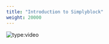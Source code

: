 ```yaml
---
title: "Introduction to Simplyblock"
weight: 20000
---
```


![type:video](https://www.youtube.com/embed/nirVcevVW0U?si=z7WbXZJbaEv31hSF)

<div class="video-wrapper" data-service="youtube" data-id="nirVcevVW0U"></div>
